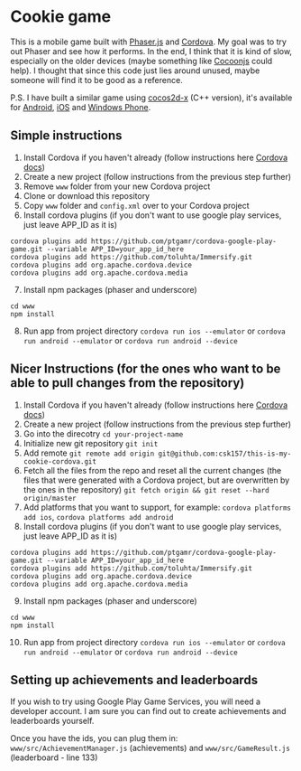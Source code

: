 # Cookie game
This is a mobile game built with [Phaser.js](http://phaser.io/) and [Cordova](https://cordova.apache.org/). My goal was to try out Phaser and see how it performs. In the end, I think that it is kind of slow, especially on the older devices (maybe something like [Cocoonjs](https://www.ludei.com/cocoonjs/) could help). I thought that since this code just lies around unused, maybe someone will find it to be good as a reference.

P.S. I have built a similar game using [cocos2d-x](http://cocos2d-x.org/) (C++ version), it's available for [Android](https://play.google.com/store/apps/details?id=com.ces.thisismycookie), [iOS](https://itunes.apple.com/us/app/this-is-my-cookie/id1003018165) and [Windows Phone](http://windowsphone.com/s?appid=03111cd2-4506-48f1-9779-2f8e415486db).

## Simple instructions
1. Install Cordova if you haven't already (follow instructions here [Cordova docs](http://cordova.apache.org/docs/en/5.0.0/guide_cli_index.md.html#The%20Command-Line%20Interface))
2. Create a new project (follow instructions from the previous step further)
3. Remove `www` folder from your new Cordova project
4. Clone or download this repository
5. Copy `www` folder and `config.xml` over to your Cordova project
6. Install cordova plugins (if you don't want to use google play services, just leave APP_ID as it is)
```
cordova plugins add https://github.com/ptgamr/cordova-google-play-game.git --variable APP_ID=your_app_id_here
cordova plugins add https://github.com/toluhta/Immersify.git
cordova plugins add org.apache.cordova.device
cordova plugins add org.apache.cordova.media
```
7. Install npm packages (phaser and underscore)
```
cd www
npm install
```
8. Run app from project directory
`cordova run ios --emulator` or `cordova run android --emulator` or `cordova run android --device`

## Nicer Instructions (for the ones who want to be able to pull changes from the repository)
1. Install Cordova if you haven't already (follow instructions here [Cordova docs](http://cordova.apache.org/docs/en/5.0.0/guide_cli_index.md.html#The%20Command-Line%20Interface))
2. Create a new project (follow instructions from the previous step further)
3. Go into the direcotry `cd your-project-name`
4. Initialize new git repository `git init`
5. Add remote `git remote add origin git@github.com:csk157/this-is-my-cookie-cordova.git`
6. Fetch all the files from the repo and reset all the current changes (the files that were generated with a Cordova project, but are overwritten by the ones in the repository) `git fetch origin && git reset --hard origin/master`
7. Add platforms that you want to support, for example: `cordova platforms add ios`, `cordova platforms add android`
8. Install cordova plugins (if you don't want to use google play services, just leave APP_ID as it is)
```
cordova plugins add https://github.com/ptgamr/cordova-google-play-game.git --variable APP_ID=your_app_id_here
cordova plugins add https://github.com/toluhta/Immersify.git
cordova plugins add org.apache.cordova.device
cordova plugins add org.apache.cordova.media
```
9. Install npm packages (phaser and underscore)
```
cd www
npm install
```
10. Run app from project directory
`cordova run ios --emulator` or `cordova run android --emulator` or `cordova run android --device`

## Setting up achievements and leaderboards
If you wish to try using Google Play Game Services, you will need a developer account. I am sure you can find out to create achievements and leaderboards yourself.

Once you have the ids, you can plug them in: `www/src/AchievementManager.js` (achievements) and `www/src/GameResult.js` (leaderboard - line 133)